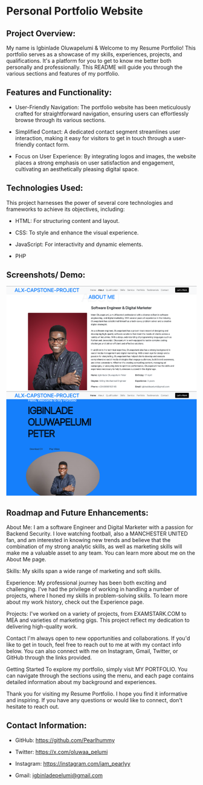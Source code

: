 # Personal Portfolio Website

## Project Overview:

My name is Igbinlade Oluwapelumi & Welcome to my Resume Portfolio! 
This portfolio serves as a showcase of my skills, experiences, projects, and qualifications. It's a platform for you to get to know me better both personally and professionally. This README will guide you through the various sections and features of my portfolio.

## Features and Functionality:

+ User-Friendly Navigation: The portfolio website has been meticulously crafted for straightforward navigation, ensuring users can effortlessly browse through its various sections.
- Simplified Contact: A dedicated contact segment streamlines user interaction, making it easy for visitors to get in touch through a user-friendly contact form.
* Focus on User Experience: By integrating logos and images, the website places a strong emphasis on user satisfaction and engagement, cultivating an aesthetically pleasing digital space.

## Technologies Used:

This project harnesses the power of several core technologies and frameworks to achieve its objectives, including:

+ HTML: For structuring content and layout.
- CSS: To style and enhance the visual experience.
* JavaScript: For interactivity and dynamic elements.
- PHP


## Screenshots/ Demo:

![Alt text](<Screen Shot 2023-11-05 at 11.24.30 AM.png>)
![Alt text](<Screen Shot 2023-11-05 at 11.24.23 AM.png>)


## Roadmap and Future Enhancements:

About Me: I am a software Engineer and Digital Marketer with a passion for Backend Security. I love watching football, also a MANCHESTER UNITED fan, and am interested in knowing new trends and believe that the combination of my strong analytic skills, as well as marketing skills will make me a valuable asset to any team. You can learn more about me on the About Me page.

Skills: My skills span a wide range of marketing and soft skills.

Experience: My professional journey has been both exciting and challenging. I've had the privilege of working in handling a number of projects, where I honed my skills in problem-solving skills. To learn more about my work history, check out the Experience page.

Projects: I've worked on a variety of projects, from EXAMSTARK.COM to MEA and varieties of marketing gigs. This project reflect my dedication to delivering high-quality work.

Contact I'm always open to new opportunities and collaborations. If you'd like to get in touch, feel free to reach out to me at with my contact info below. You can also connect with me on Instagram, Gmail, Twitter, or GitHub through the links provided.

Getting Started To explore my portfolio, simply visit MY PORTFOLIO. You can navigate through the sections using the menu, and each page contains detailed information about my background and experiences.

Thank you for visiting my Resume Portfolio. I hope you find it informative and inspiring. If you have any questions or would like to connect, don't hesitate to reach out.

## Contact Information:

+ GitHub: https://github.com/Pearlhummy
- Twitter: https://x.com/oluwaa_pelumi
* Instagram: https://instagram.com/iam_pearlyy
- Gmail: igbinladepelumi@gmail.com
